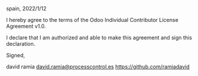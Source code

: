 spain, 2022/1/12

I hereby agree to the terms of the Odoo Individual Contributor License
Agreement v1.0.

I declare that I am authorized and able to make this agreement and sign this
declaration.

Signed,

david ramia david.ramia@processcontrol.es https://github.com/ramiadavid
